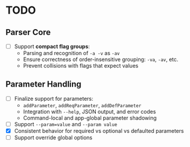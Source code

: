 # TODO

## Parser Core

- [ ] Support **compact flag groups**:
    - Parsing and recognition of `-a -v` as `-av`
    - Ensure correctness of order-insensitive grouping: `-va`, `-av`, etc.
    - Prevent collisions with flags that expect values

## Parameter Handling

- [ ] Finalize support for parameters:
    - `addParameter`, `addReqParameter`, `addDefParameter`
    - Integration with `--help`, JSON output, and error codes
    - Command-local and app-global parameter shadowing
- [ ] Support `--param=value` and `--param value`
- [x] Consistent behavior for required vs optional vs defaulted parameters
- [ ] Support override global options
